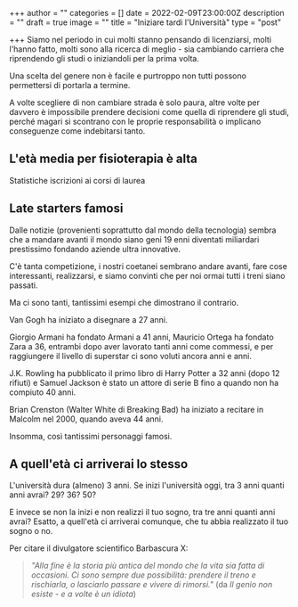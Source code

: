 +++
author = ""
categories = []
date = 2022-02-09T23:00:00Z
description = ""
draft = true
image = ""
title = "Iniziare tardi l'Università"
type = "post"

+++
Siamo nel periodo in cui molti stanno pensando di licenziarsi, molti l'hanno fatto, molti sono alla ricerca di meglio - sia cambiando carriera che riprendendo gli studi o iniziandoli per la prima volta. 

Una scelta del genere non è facile e purtroppo non tutti possono permettersi di portarla a termine. 

A volte scegliere di non cambiare strada è solo paura, altre volte per davvero è impossibile prendere decisioni come quella di riprendere gli studi, perché magari si scontrano con le proprie responsabilità o implicano conseguenze come indebitarsi tanto.

## L'età media per fisioterapia è alta

Statistiche iscrizioni ai corsi di laurea

## Late starters famosi

Dalle notizie (provenienti soprattutto dal mondo della tecnologia) sembra che a mandare avanti il mondo siano geni 19 enni diventati miliardari prestissimo fondando aziende ultra innovative.

C'è tanta competizione, i nostri coetanei sembrano andare avanti, fare cose interessanti, realizzarsi, e siamo convinti che per noi ormai tutti i treni siano passati.

Ma ci sono tanti, tantissimi esempi che dimostrano il contrario.

Van Gogh ha iniziato a disegnare a 27 anni.

Giorgio Armani ha fondato Armani a 41 anni, Mauricio Ortega ha fondato Zara a 36, entrambi dopo aver lavorato tanti anni come commessi, e per raggiungere il livello di superstar ci sono voluti ancora anni e anni.

J.K. Rowling ha pubblicato il primo libro di Harry Potter a 32 anni (dopo 12 rifiuti) e Samuel Jackson è stato un attore di serie B fino a quando non ha compiuto 40 anni.

Brian Crenston (Walter White di Breaking Bad) ha iniziato a recitare in Malcolm nel 2000, quando aveva 44 anni.

Insomma, così tantissimi personaggi famosi.

## A quell'età ci arriverai lo stesso

L'università dura (almeno) 3 anni. Se inizi l'università oggi, tra 3 anni quanti anni avrai? 29? 36? 50?

E invece se non la inizi e non realizzi il tuo sogno, tra tre anni quanti anni avrai? Esatto, a quell'età ci arriverai comunque, che tu abbia realizzato il tuo sogno o no.

Per citare il divulgatore scientifico Barbascura X:

> _"Alla fine è la storia più antica del mondo che la vita sia fatta di occasioni. Ci sono sempre due possibilità: prendere il treno e rischiarla, o lasciarlo passare e vivere di rimorsi."_ (da _Il genio non esiste - e a volte è un idiota_)